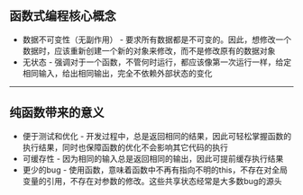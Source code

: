 ## 函数式编程核心概念
- 数据不可变性（无副作用） - 要求所有数据都是不可变的。因此，想修改一个数据时，应该重新创建一个新的对象来修改，而不是修改原有的数据对象
- 无状态 - 强调对于一个函数，不管何时运行，都应该像第一次运行一样，给定相同输入，给出相同输出，完全不依赖外部状态的变化

---

## 纯函数带来的意义
- 便于测试和优化 - 开发过程中，总是返回相同的结果，因此可轻松掌握函数的执行结果，同时也保障函数的优化不会影响其它代码的执行
- 可缓存性 - 因为相同的输入总是返回相同的输出，因此可提前缓存执行结果
- 更少的bug - 使用函数，意味着函数中不再有指向不明的this，不存在对全局变量的引用，不存在对参数的修改。这些共享状态经常是大多数bug的源头